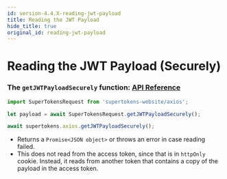 ```yaml
---
id: version-4.4.X-reading-jwt-payload
title: Reading the JWT Payload
hide_title: true
original_id: reading-jwt-payload
---
```


# Reading the JWT Payload (Securely)

### The ```getJWTPayloadSecurely``` function: [API Reference](../api-reference/axios#getjwtpayloadsecurely)

<!--DOCUSAURUS_CODE_TABS-->
<!--Via NPM-->
```ts
import SuperTokensRequest from 'supertokens-website/axios';

let payload = await SuperTokensRequest.getJWTPayloadSecurely();
```
<!--Via script tag-->
```js
await supertokens.axios.getJWTPayloadSecurely();
```
<!--END_DOCUSAURUS_CODE_TABS-->

- Returns a ```Promise<JSON object>``` or throws an error in case reading failed.
- This does not read from the access token, since that is in `httpOnly` cookie. Instead, it reads from another token that contains a copy of the payload in the access token. 

